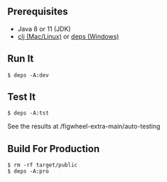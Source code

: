 ## Prerequisites

- Java 8 or 11 (JDK)
- [clj (Mac/Linux)](https://clojure.org/guides/deps_and_cli) or [deps (Windows)](https://github.com/borkdude/deps.clj)

## Run It
```shell script
$ deps -A:dev
```

## Test It
```shell script
$ deps -A:tst
```
See the results at /figwheel-extra-main/auto-testing

## Build For Production
```shell script
$ rm -rf target/public
$ deps -A:pro
```